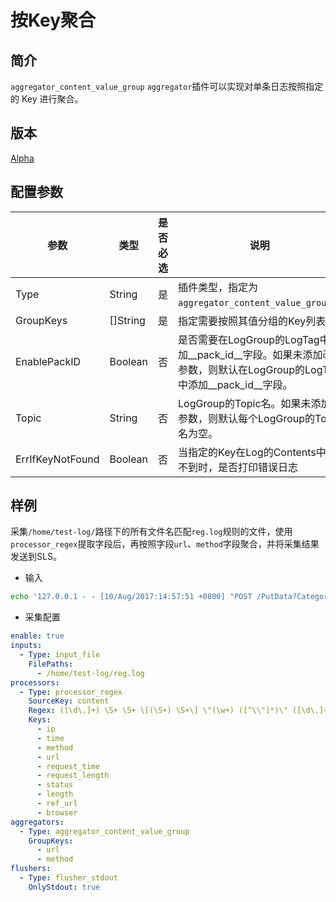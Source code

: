 # 按Key聚合

## 简介

`aggregator_content_value_group` `aggregator`插件可以实现对单条日志按照指定的 Key 进行聚合。

## 版本

[Alpha](../stability-level.md)

## 配置参数

| 参数             | 类型     | 是否必选 | 说明                                                                                                               |
| ---------------- | -------- | -------- | ------------------------------------------------------------------------------------------------------------------ |
| Type             | String   | 是       | 插件类型，指定为`aggregator_content_value_group`。                                                                               |
| GroupKeys        | []String | 是       | 指定需要按照其值分组的Key列表                                                                                      |
| EnablePackID     | Boolean  | 否       | 是否需要在LogGroup的LogTag中添加__pack_id__字段。如果未添加改参数，则默认在LogGroup的LogTag中添加__pack_id__字段。 |
| Topic            | String   | 否       | LogGroup的Topic名。如果未添加该参数，则默认每个LogGroup的Topic名为空。                                             |
| ErrIfKeyNotFound | Boolean  | 否       | 当指定的Key在Log的Contents中找不到时，是否打印错误日志                                                             |

## 样例

采集`/home/test-log/`路径下的所有文件名匹配`reg.log`规则的文件，使用`processor_regex`提取字段后，再按照字段`url`、`method`字段聚合，并将采集结果发送到SLS。

* 输入

```bash
echo '127.0.0.1 - - [10/Aug/2017:14:57:51 +0800] "POST /PutData?Category=YunOsAccountOpLog" 0.024 18204 200 37 "-" "aliyun-sdk-java"' >> /home/test-log/reg.log
```

* 采集配置

```yaml
enable: true
inputs:
  - Type: input_file
    FilePaths: 
      - /home/test-log/reg.log
processors:
  - Type: processor_regex
    SourceKey: content
    Regex: ([\d\.]+) \S+ \S+ \[(\S+) \S+\] \"(\w+) ([^\\"]*)\" ([\d\.]+) (\d+) (\d+) (\d+|-) \"([^\\"]*)\" \"([^\\"]*)\"
    Keys:
      - ip
      - time
      - method
      - url
      - request_time
      - request_length
      - status
      - length
      - ref_url
      - browser
aggregators:
  - Type: aggregator_content_value_group
    GroupKeys:
      - url
      - method
flushers:
  - Type: flusher_stdout
    OnlyStdout: true
```
